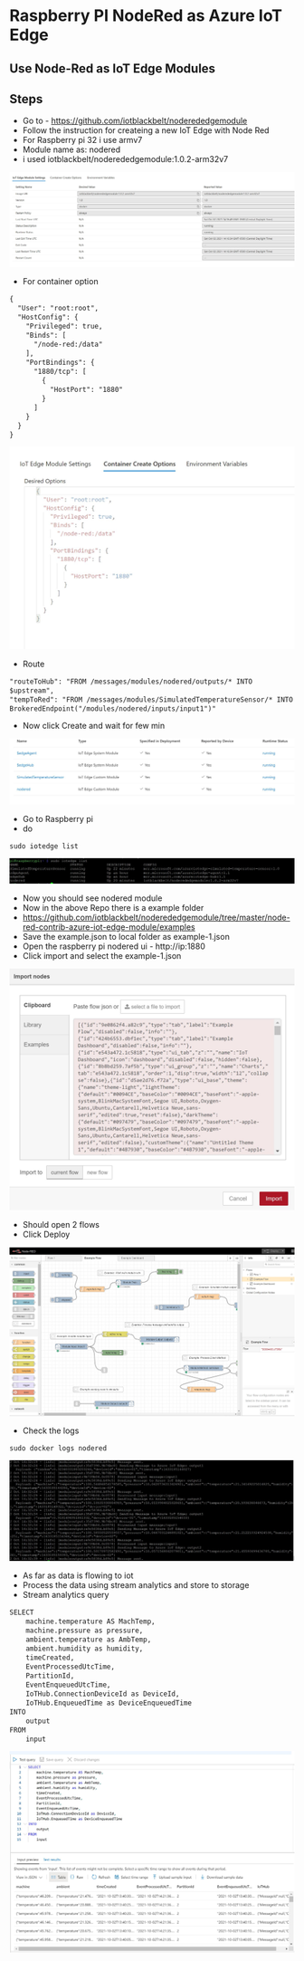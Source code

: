 # Raspberry PI NodeRed as Azure IoT Edge

## Use Node-Red as IoT Edge Modules

## Steps

- Go to - https://github.com/iotblackbelt/noderededgemodule
- Follow the instruction for createing a new IoT Edge with Node Red
- For Raspberry pi 32 i use armv7
- Module name as: nodered
- i used iotblackbelt/noderededgemodule:1.0.2-arm32v7

![alt text](https://github.com/balakreshnan/raspiot/blob/main/images/nodered4.jpg "Logo Title Text 1")

- For container option

```
{
  "User": "root:root",
  "HostConfig": {
    "Privileged": true,
    "Binds": [
      "/node-red:/data"
    ],
    "PortBindings": {
      "1880/tcp": [
        {
          "HostPort": "1880"
        }
      ]
    }
  }
}
```

![alt text](https://github.com/balakreshnan/raspiot/blob/main/images/nodered5.jpg "Logo Title Text 1")

- Route

```
"routeToHub": "FROM /messages/modules/nodered/outputs/* INTO $upstream",
"tempToRed": "FROM /messages/modules/SimulatedTemperatureSensor/* INTO BrokeredEndpoint("/modules/nodered/inputs/input1")"
```

- Now click Create and wait for few min

![alt text](https://github.com/balakreshnan/raspiot/blob/main/images/nodered3.jpg "Logo Title Text 1")

- Go to Raspberry pi
- do 

```
sudo iotedge list
```

![alt text](https://github.com/balakreshnan/raspiot/blob/main/images/nodered8.jpg "Logo Title Text 1")

- Now you should see nodered module
- Now in the above Repo there is a example folder
- https://github.com/iotblackbelt/noderededgemodule/tree/master/node-red-contrib-azure-iot-edge-module/examples
- Save the example.json to local folder as example-1.json
- Open the raspberry pi nodered ui - http://ip:1880
- Click import and select the example-1.json

![alt text](https://github.com/balakreshnan/raspiot/blob/main/images/nodered2.jpg "Logo Title Text 1")

- Should open 2 flows
- Click Deploy

![alt text](https://github.com/balakreshnan/raspiot/blob/main/images/nodered1.jpg "Logo Title Text 1")

- Check the logs

```
sudo docker logs nodered
```

![alt text](https://github.com/balakreshnan/raspiot/blob/main/images/nodered6.jpg "Logo Title Text 1")

- As far as data is flowing to iot
- Process the data using stream analytics and store to storage
- Stream analytics query

```
SELECT
    machine.temperature AS MachTemp,
    machine.pressure as pressure,
    ambient.temperature as AmbTemp,
    ambient.humidity as humidity,
    timeCreated,
    EventProcessedUtcTime,
    PartitionId,
    EventEnqueuedUtcTime,
    IoTHub.ConnectionDeviceId as DeviceId,
    IoTHub.EnqueuedTime as DeviceEnqueuedTime
INTO
    output
FROM
    input
```

![alt text](https://github.com/balakreshnan/raspiot/blob/main/images/nodered7.jpg "Logo Title Text 1")